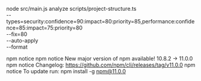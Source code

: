 node src/main.js analyze scripts/project-structure.ts \
  --types=security:confidence=90:impact=80:priority=85,performance:confidence=85:impact=75:priority=80 \
  --fix=80 \
  --auto-apply \
  --format



  npm notice
npm notice New major version of npm available! 10.8.2 -> 11.0.0
npm notice Changelog: https://github.com/npm/cli/releases/tag/v11.0.0
npm notice To update run: npm install -g npm@11.0.0